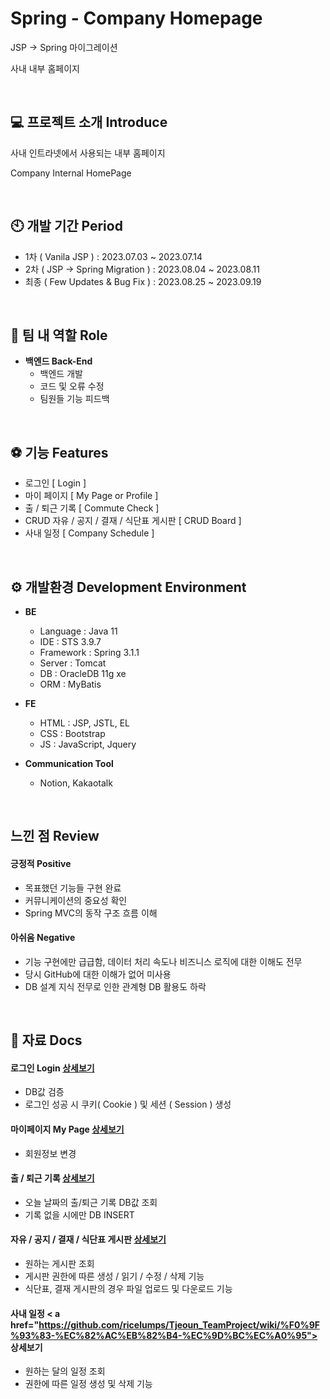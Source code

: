 # Spring - Company Homepage

JSP -> Spring 마이그레이션

사내 내부 홈페이지


<br/>


## 💻 프로젝트 소개 Introduce
사내 인트라넷에서 사용되는 내부 홈페이지

Company Internal HomePage


<br/>


## 🕙 개발 기간 Period
* 1차 ( Vanila JSP ) : 2023.07.03 ~ 2023.07.14
* 2차 ( JSP -> Spring Migration ) : 2023.08.04 ~ 2023.08.11
* 최종 ( Few Updates & Bug Fix )  : 2023.08.25 ~ 2023.09.19


<br/>


## 👕 팀 내 역할 Role
* <b>백엔드 Back-End</b><br/>
  * 백엔드 개발
  * 코드 및 오류 수정
  * 팀원들 기능 피드백


<br/>


## ⚽ 기능 Features

- 로그인 [ Login ] 
- 마이 페이지 [ My Page or Profile ]
- 출 / 퇴근 기록 [ Commute Check ] 
- CRUD 자유 / 공지 / 결재 / 식단표 게시판 [ CRUD Board ]
- 사내 일정 [ Company Schedule ]


<br/>  


## ⚙️ 개발환경 Development Environment

- <b>BE</b><br/>
  - Language :  Java 11
  - IDE :  STS 3.9.7
  - Framework : Spring 3.1.1
  - Server : Tomcat 
  - DB : OracleDB 11g xe
  - ORM : MyBatis


- <b>FE</b><br/>
  - HTML : JSP, JSTL, EL
  - CSS : Bootstrap
  - JS : JavaScript, Jquery


- <b>Communication Tool</b><br/>
  - Notion, Kakaotalk 




<br/>

## 느낀 점 Review

#### 긍정적 Positive
- 목표했던 기능들 구현 완료
- 커뮤니케이션의 중요성 확인
- Spring MVC의 동작 구조 흐름 이해

#### 아쉬움 Negative
- 기능 구현에만 급급함, 데이터 처리 속도나 비즈니스 로직에 대한 이해도 전무
- 당시 GitHub에 대한 이해가 없어 미사용
- DB 설계 지식 전무로 인한 관계형 DB 활용도 하락


<br/>

## 📌 자료 Docs

#### 로그인 Login <a href="https://github.com/ricelumps/Tjeoun_TeamProject/wiki/%F0%9F%93%83-%EB%A1%9C%EA%B7%B8%EC%9D%B8"> 상세보기 </a>
- DB값 검증
- 로그인 성공 시 쿠키( Cookie ) 및 세션 ( Session ) 생성

#### 마이페이지 My Page <a href="https://github.com/ricelumps/Tjeoun_TeamProject/wiki/%F0%9F%93%83-%EB%A7%88%EC%9D%B4%ED%8E%98%EC%9D%B4%EC%A7%80"> 상세보기 </a>
- 회원정보 변경

#### 출 / 퇴근 기록 <a href="https://github.com/ricelumps/Tjeoun_TeamProject/wiki/%F0%9F%93%83-%EC%B6%9C---%ED%87%B4%EA%B7%BC-%EA%B8%B0%EB%A1%9D"> 상세보기 </a>
- 오늘 날짜의 출/퇴근 기록 DB값 조회
- 기록 없을 시에만 DB INSERT

#### 자유 / 공지 / 결재 / 식단표 게시판 <a href="https://github.com/ricelumps/Tjeoun_TeamProject/wiki/%F0%9F%93%83-%EA%B2%8C%EC%8B%9C%ED%8C%90"> 상세보기 </a>
- 원하는 게시판 조회
- 게시판 권한에 따른 생성 / 읽기 / 수정 / 삭제 기능 
- 식단표, 결재 게시판의 경우 파일 업로드 및 다운로드 기능

#### 사내 일정 < a href="https://github.com/ricelumps/Tjeoun_TeamProject/wiki/%F0%9F%93%83-%EC%82%AC%EB%82%B4-%EC%9D%BC%EC%A0%95"> 상세보기 </a>
- 원하는 달의 일정 조회
- 권한에 따른 일정 생성 및 삭제 기능

